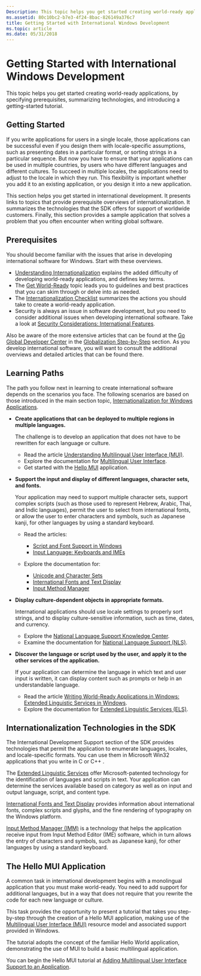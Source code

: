 ```yaml
---
Description: This topic helps you get started creating world-ready applications, by specifying prerequisites, summarizing technologies, and introducing a getting-started tutorial.
ms.assetid: 80c10bc2-b7e3-4f24-8bac-826149a376c7
title: Getting Started with International Windows Development
ms.topic: article
ms.date: 05/31/2018
---
```


# Getting Started with International Windows Development

This topic helps you get started creating world-ready applications, by specifying prerequisites, summarizing technologies, and introducing a getting-started tutorial.

## Getting Started

If you write applications for users in a single locale, those applications can be successful even if you design them with locale-specific assumptions, such as presenting dates in a particular format, or sorting strings in a particular sequence. But now you have to ensure that your applications can be used in multiple countries, by users who have different languages and different cultures. To succeed in multiple locales, the applications need to adjust to the locale in which they run. This flexibility is important whether you add it to an existing application, or you design it into a new application.

This section helps you get started in international development. It presents links to topics that provide prerequisite overviews of internationalization. It summarizes the technologies that the SDK offers for support of worldwide customers. Finally, this section provides a sample application that solves a problem that you often encounter when writing global software.

## Prerequisites

You should become familiar with the issues that arise in developing international software for Windows. Start with these overviews.

-   [Understanding Internationalization](understanding-internationalization.md) explains the added difficulty of developing world-ready applications, and defines key terms.
-   The [Get World-Ready](https://msdn.microsoft.com/goglobal/bb895995.aspx) topic leads you to guidelines and best practices that you can skim through or delve into as needed.
-   The [Internationalization Checklist](internationalization-checklist.md) summarizes the actions you should take to create a world-ready application.
-   Security is always an issue in software development, but you need to consider additional issues when developing international software. Take a look at [Security Considerations: International Features](security-considerations--international-features.md).

Also be aware of the more extensive articles that can be found at the [Go Global Developer Center](https://msdn.microsoft.com/globalization/mt613165) in the [Globalization Step-by-Step](https://msdn.microsoft.com/en-US/globalization/mt642951) section. As you develop international software, you will want to consult the additional overviews and detailed articles that can be found there.

## Learning Paths

The path you follow next in learning to create international software depends on the scenarios you face. The following scenarios are based on those introduced in the main section topic, [Internationalization for Windows Applications](international-support.md).

-   **Create applications that can be deployed to multiple regions in multiple languages.**

    The challenge is to develop an application that does not have to be rewritten for each language or culture.

    -   Read the article [Understanding Multilingual User Interface (MUI)](https://msdn.microsoft.com/library/windows/desktop/dd317706(v=vs.85).aspx).
    -   Explore the documentation for [Multilingual User Interface](multilingual-user-interface.md).
    -   Get started with the [Hello MUI](#the-hello-mui-application) application.

-   **Support the input and display of different languages, character sets, and fonts.**

    Your application may need to support multiple character sets, support complex scripts (such as those used to represent Hebrew, Arabic, Thai, and Indic languages), permit the user to select from international fonts, or allow the user to enter characters and symbols, such as Japanese kanji, for other languages by using a standard keyboard.

    -   Read the articles:

        -   [Script and Font Support in Windows](https://msdn.microsoft.com/globalization/mt791278)
        -   [Input Language: Keyboards and IMEs](https://msdn.microsoft.com/en-US/globalization/mt662332)

    -   Explore the documentation for:

        -   [Unicode and Character Sets](unicode-and-character-sets.md)
        -   [International Fonts and Text Display](international-fonts-and-text-display.md)
        -   [Input Method Manager](input-method-manager.md)

-   **Display culture-dependent objects in appropriate formats.**

    International applications should use locale settings to properly sort strings, and to display culture-sensitive information, such as time, dates, and currency.

    -   Explore the [National Language Support Knowledge Center](https://msdn.microsoft.com/library/windows/desktop/dd319083(v=vs.85).aspx).
    -   Examine the documentation for [National Language Support (NLS)](national-language-support.md).

-   **Discover the language or script used by the user, and apply it to the other services of the application.**

    If your application can determine the language in which text and user input is written, it can display content such as prompts or help in an understandable language.

    -   Read the article [Writing World-Ready Applications in Windows: Extended Linguistic Services in Windows](https://msdn.microsoft.com/library/windows/desktop/dd374104(v=vs.85).aspx).
    -   Explore the documentation for [Extended Linguistic Services (ELS)](extended-linguistic-services.md).

## Internationalization Technologies in the SDK

The International Development Support section of the SDK provides technologies that permit the application to enumerate languages, locales, and locale-specific formats. You can use them in Microsoft Win32 applications that you write in C or C++ .

The [Extended Linguistic Services](extended-linguistic-services.md) offer Microsoft-patented technology for the identification of languages and scripts in text. Your application can determine the services available based on category as well as on input and output language, script, and content type.

[International Fonts and Text Display](international-fonts-and-text-display.md) provides information about international fonts, complex scripts and glyphs, and the fine rendering of typography on the Windows platform.

[Input Method Manager (IMM)](input-method-manager.md) is a technology that helps the application receive input from Input Method Editor (IME) software, which in turn allows the entry of characters and symbols, such as Japanese kanji, for other languages by using a standard keyboard.

## The Hello MUI Application

A common task in international development begins with a monolingual application that you must make world-ready. You need to add support for additional languages, but in a way that does not require that you rewrite the code for each new language or culture.

This task provides the opportunity to present a tutorial that takes you step-by-step through the creation of a Hello MUI application, making use of the [Multilingual User Interface (MUI)](multilingual-user-interface.md) resource model and associated support provided in Windows.

The tutorial adopts the concept of the familiar Hello World application, demonstrating the use of MUI to build a basic multilingual application.

You can begin the Hello MUI tutorial at [Adding Multilingual User Interface Support to an Application](creating-a-multilingual-user-interface-application.md).

 

 



